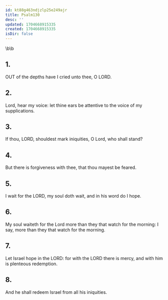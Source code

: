 ```yaml
---
id: kt88g463ndjzlp25e249ajr
title: Psalm130
desc: ''
updated: 1704668915335
created: 1704668915335
isDir: false
---
```

\b\b
## 1.
OUT of the depths have I cried unto thee, O LORD.
## 2.
Lord, hear my voice: let thine ears be attentive to the voice of my supplications.
## 3.
If thou, LORD, shouldest mark iniquities, O Lord, who shall stand?
## 4.
But there is forgiveness with thee, that thou mayest be feared.
## 5.
I wait for the LORD, my soul doth wait, and in his word do I hope.
## 6.
My soul waiteth for the Lord more than they that watch for the morning: I say, more than they that watch for the morning.
## 7.
Let Israel hope in the LORD: for with the LORD there is mercy, and with him is plenteous redemption.
## 8.
And he shall redeem Israel from all his iniquities.
